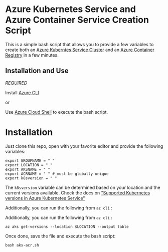 # Azure Kubernetes Service and Azure Container Service Creation Script

This is a simple bash script that allows you to provide a few variables to create both an [Azure Kuberntes Service Cluster](https://docs.microsoft.com/azure/aks/?WT.mc_id=code-github-jagord) and an [Azure Container Registry](https://docs.microsoft.com/azure/container-registry/?WT.mc_id=code-github-jagord) in a few minutes.

## Installation and Use

_REQUIRED_

Install [Azure CLI](https://docs.microsoft.com/cli/azure/install-azure-cli?view=azure-cli-latest&WT.mc_id=code-github-jagord)

or

Use [Azure Cloud Shell](https://docs.microsoft.com/azure/cloud-shell/overview?WT.mc_id=code-github-jagord) to execute the bash script.

# Installation

Just clone this repo, open with your favorite editor and provide the following variables:

```
export GROUPNAME = " "
export LOCATION = " "
export AKSNAME = " "
export ACRNAME = " " # must be globally unique
export k8sversion = " "
```
The `k8sversion` variable can be determined based on your location and the current versions available.  Check the docs on ["Supported Kubernetes versions in Azure Kubernetes Service"](https://docs.microsoft.com/azure/aks/supported-kubernetes-versions?WT.mc_id=code-github-jagord)

Additionally, you can run the following from `az cli` :

Additionally, you can run the following from `az cli` :

```
az aks get-versions --location $LOCATION --output table
```

Once done, save the file and execute the bash script:

```
bash aks-acr.sh
```
